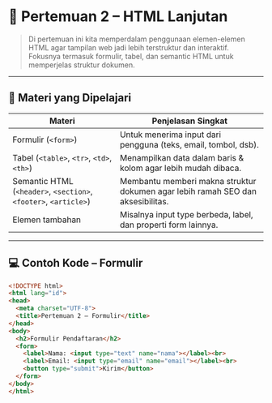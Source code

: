# 🌟 Pertemuan 2 – HTML Lanjutan

> Di pertemuan ini kita memperdalam penggunaan elemen-elemen HTML agar tampilan web jadi lebih terstruktur dan interaktif.  
> Fokusnya termasuk formulir, tabel, dan semantic HTML untuk memperjelas struktur dokumen.

---

## 📖 Materi yang Dipelajari

| Materi | Penjelasan Singkat |
|--------|----------------------|
| Formulir (`<form>`) | Untuk menerima input dari pengguna (teks, email, tombol, dsb). |
| Tabel (`<table>`, `<tr>`, `<td>`, `<th>`) | Menampilkan data dalam baris & kolom agar lebih mudah dibaca. |
| Semantic HTML (`<header>`, `<section>`, `<footer>`, `<article>`) | Membantu memberi makna struktur dokumen agar lebih ramah SEO dan aksesibilitas. |
| Elemen tambahan | Misalnya input type berbeda, label, dan properti form lainnya. |

---

## 💻 Contoh Kode – Formulir

```html
<!DOCTYPE html>
<html lang="id">
<head>
  <meta charset="UTF-8">
  <title>Pertemuan 2 – Formulir</title>
</head>
<body>
  <h2>Formulir Pendaftaran</h2>
  <form>
    <label>Nama: <input type="text" name="nama"></label><br>
    <label>Email: <input type="email" name="email"></label><br>
    <button type="submit">Kirim</button>
  </form>
</body>
</html>

